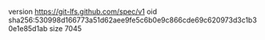 version https://git-lfs.github.com/spec/v1
oid sha256:530998d166773a51d62aee9fe5c6b0e9c866cde69c620973d3c1b30e1e85d1ab
size 7045
